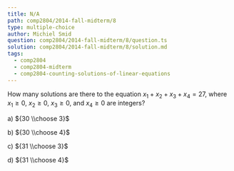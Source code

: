 ```yaml
---
title: N/A
path: comp2804/2014-fall-midterm/8
type: multiple-choice
author: Michiel Smid
question: comp2804/2014-fall-midterm/8/question.ts
solution: comp2804/2014-fall-midterm/8/solution.md
tags:
  - comp2804
  - comp2804-midterm
  - comp2804-counting-solutions-of-linear-equations
---
```


How many solutions are there to the equation $x_1 + x_2 + x_3 + x_4 = 27$, where $x_1 \geq 0$, $x_2 \geq 0$, $x_3 \geq 0$, and $x_4 \geq 0$ are integers?

a) ${30 \\choose 3}$

b) ${30 \\choose 4}$

c) ${31 \\choose 3}$

d) ${31 \\choose 4}$
